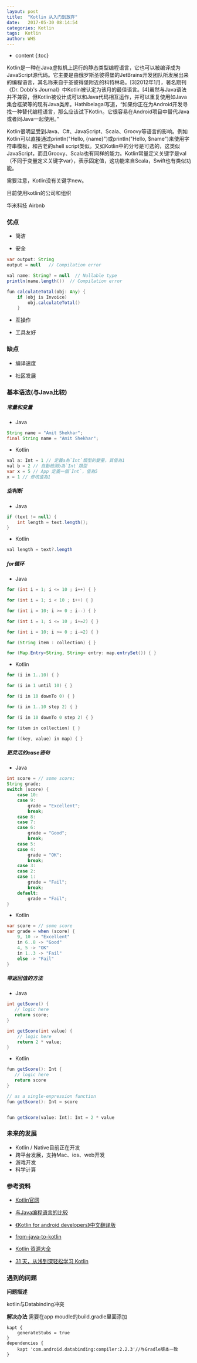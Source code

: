 ```yaml
---
layout: post
title:  "Kotlin 从入门到放弃"
date:   2017-05-30 08:14:54
categories: Kotlin
tags:  Kotlin
author: WHS
---
```


* content
{:toc}

Kotlin是一种在Java虚拟机上运行的静态类型编程语言，它也可以被编译成为JavaScript源代码。它主要是由俄罗斯圣彼得堡的JetBrains开发团队所发展出来的编程语言，其名称来自于圣彼得堡附近的科特林岛。[3]2012年1月，著名期刊《Dr. Dobb's Journal》中Kotlin被认定为该月的最佳语言。[4]虽然与Java语法并不兼容，但Kotlin被设计成可以和Java代码相互运作，并可以重复使用如Java集合框架等的现有Java类库。Hathibelagal写道，“如果你正在为Android开发寻找一种替代编程语言，那么应该试下Kotlin。它很容易在Android项目中替代Java或者同Java一起使用。”

Kotlin很明显受到Java、C#、JavaScript、Scala、Groovy等语言的影响。例如Kotlin可以直接通过println("Hello, {name}")或println("Hello, $name")来使用字符串模板，和古老的shell script类似。又如Kotlin中的分号是可选的，这类似JavaScript，而且Groovy、Scala也有同样的能力。Kotlin常量定义关键字是val（不同于变量定义关键字var），表示固定值，这功能来自Scala，Swift也有类似功能。

需要注意，Kotlin没有关键字new。

目前使用kotlin的公司和组织

华米科技 Airbnb

### 优点

* 简洁

* 安全

```java
var output: String
output = null   // Compilation error

val name: String? = null  // Nullable type
println(name.length())  // Compilation error

fun calculateTotal(obj: Any) {
    if (obj is Invoice)
        obj.calculateTotal()
    }
```


* 互操作

* 工具友好


### 缺点

* 编译速度

* 社区发展


### 基本语法(与Java比较)

##### 常量和变量

* Java

```java
String name = "Amit Shekhar";
final String name = "Amit Shekhar";
```

* Kotlin

```java
val a: Int = 1 // 定義a為`Int`類型的變量，其值為1
val b = 2 // 自動檢測b為`Int`類型
var x = 5 // App 定義一個`Int`，值為5
x = 1 // 修改值為1
```

##### 空判断

* Java

```java
if (text != null) {
    int length = text.length();
}
```

* Kotlin

```java
val length = text?.length
```

##### for循环


* Java

```java
for (int i = 1; i <= 10 ; i++) { }

for (int i = 1; i < 10 ; i++) { }

for (int i = 10; i >= 0 ; i--) { }

for (int i = 1; i <= 10 ; i+=2) { }

for (int i = 10; i >= 0 ; i-=2) { }

for (String item : collection) { }

for (Map.Entry<String, String> entry: map.entrySet()) { }

```

* Kotlin

```java
for (i in 1..10) { }

for (i in 1 until 10) { }

for (i in 10 downTo 0) { }

for (i in 1..10 step 2) { }

for (i in 10 downTo 0 step 2) { }

for (item in collection) { }

for ((key, value) in map) { }

```


##### 更灵活的case语句

* Java
```java
int score = // some score;
String grade;
switch (score) {
    case 10:
    case 9:
        grade = "Excellent";
        break;
    case 8:
    case 7:
    case 6:
        grade = "Good";
        break;
    case 5:
    case 4:
        grade = "OK";
        break;
    case 3:
    case 2:
    case 1:
        grade = "Fail";
        break;
    default:
        grade = "Fail";
}
```

* Kotlin
```java
var score = // some score
var grade = when (score) {
    9, 10 -> "Excellent"
    in 6..8 -> "Good"
    4, 5 -> "OK"
    in 1..3 -> "Fail"
    else -> "Fail"
}
```

##### 带返回值的方法

* Java

```java
int getScore() {
   // logic here
   return score;
}

int getScore(int value) {
    // logic here
    return 2 * value;
}
```

* Kotlin

```java
fun getScore(): Int {
   // logic here
   return score
}

// as a single-expression function
fun getScore(): Int = score


fun getScore(value: Int): Int = 2 * value

```





### 未来的发展

* Kotlin / Native目前正在开发
* 跨平台发展，支持Mac、ios、web开发
* 游戏开发
* 科学计算

### 参考资料

* [Kotlin官网](http://kotlinlang.org/docs/tutorials/kotlin-android.html)

* [与Java编程语言的比较](https://kotlinlang.org/docs/reference/comparison-to-java.html)

* [《Kotlin for android developers》中文翻译版](https://github.com/wangjiegulu/kotlin-for-android-developers-zh/blob/master/SUMMARY.md?hmsr=toutiao.io&utm_medium=toutiao.io&utm_source=toutiao.io)

* [from-java-to-kotlin](https://github.com/MindorksOpenSource/from-java-to-kotlin/blob/master/README-ZH.md)

* [Kotlin 资源大全](https://juejin.im/post/591dd9f544d904006c9fbb96)

* [31 天，从浅到深轻松学习 Kotlin](https://mp.weixin.qq.com/s/1mp5F4A-pqkaRknY6kAKzA)

### 遇到的问题

**问题描述**

kotlin与Databinding冲突

**解决办法**
需要在app moudle的build.gradle里面添加
```
kapt {
    generateStubs = true
}
dependencies {
    kapt 'com.android.databinding:compiler:2.2.3'//与Gradle版本一致
}
```
